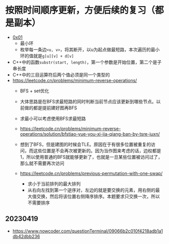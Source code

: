# 按照时间顺序更新，方便后续的复习（都是副本）
- [0x01](https://www.luogu.com.cn/problem/P6175)
    - 最小环
    - 枚举每一条边`<u, v>`，将其断开，以u为起点做最短路，本次遍历的最小环的值就是`g[u][v] + d[v]`
- C++中的函数`substr(start, length)`，第一个参数是开始位置，第二个是子串长度
- C++中的三目运算符后两个值必须是同一个类型的
- https://leetcode.cn/problems/minimum-reverse-operations/
  - BFS + set优化
  - 大体思路是在BFS求最短路的同时判断当前节点应该更新到哪些节点。以前做的都是提前建好图再BFS
  - 求最小可以考虑使用BFS求最短路
  - https://leetcode.cn/problems/minimum-reverse-operations/solution/bfstiao-yue-you-xi-jia-qiang-ban-by-tsre-juxn/
  - 想到了BFS，但是建图的时候会TLE。原因在于有很多位置被重复的访问，而这些位置是不会再次被更新的。因为当作图来考虑的话，边权都是1，所以使用普通的BFS就能够更新了，也就是一旦某些位置被访问过了，那么就不需要再次访问


  - https://leetcode.cn/problems/previous-permutation-with-one-swap/
    - 求小于当前排列的最大排列
    - 从右向左找到第一个逆序对，左边的就是要交换的元素，用右侧的最大值交换，然后将该位置右侧降序排序。本题要求只交换一次，所以不需要排序

## 20230419
- https://www.nowcoder.com/questionTerminal/09066b2c010f4218adb1a1db42dbb236